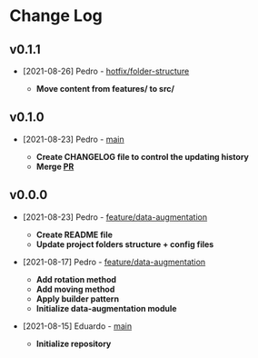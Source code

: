 # Change Log

## v0.1.1

- [2021-08-26] Pedro - [hotfix/folder-structure](https://github.com/duccl/cardiomyopathy-monograph/tree/hotfix/folder-structure)

  - **Move content from features/ to src/**

## v0.1.0

- [2021-08-23] Pedro - [main](https://github.com/duccl/cardiomyopathy-monograph)

  - **Create CHANGELOG file to control the updating history**
  - **Merge [PR](https://github.com/duccl/cardiomyopathy-monograph/pull/1)**

## v0.0.0

- [2021-08-23] Pedro - [feature/data-augmentation](https://github.com/duccl/cardiomyopathy-monograph/tree/feature/data-augmentation)

  - **Create README file**
  - **Update project folders structure + config files**

- [2021-08-17] Pedro - [feature/data-augmentation](https://github.com/duccl/cardiomyopathy-monograph/tree/feature/data-augmentation)

  - **Add rotation method**
  - **Add moving method**
  - **Apply builder pattern**
  - **Initialize data-augmentation module**

- [2021-08-15] Eduardo - [main](https://github.com/duccl/cardiomyopathy-monograph)

  - **Initialize repository**
